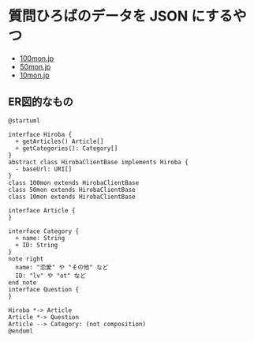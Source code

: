 # 質問ひろばのデータを JSON にするやつ

- [100mon.jp](//100mon.jp)
- [50mon.jp](//50mon.jp)
- [10mon.jp](//10mon.jp)

## ER図的なもの

```puml
@startuml

interface Hiroba {
  + getArticles() Article[]
  + getCategories(): Category[]
}
abstract class HirobaClientBase implements Hiroba {
  - baseUrl: URI[] 
}
class 100mon extends HirobaClientBase
class 50mon extends HirobaClientBase
class 10mon extends HirobaClientBase

interface Article {
}

interface Category {
  + name: String
  + ID: String
}
note right
  name: "恋愛" や "その他" など
  ID: "lv" や "ot" など 
end note
interface Question {
}

Hiroba *-> Article
Article *-> Question
Article --> Category: (not composition)
@enduml
```
